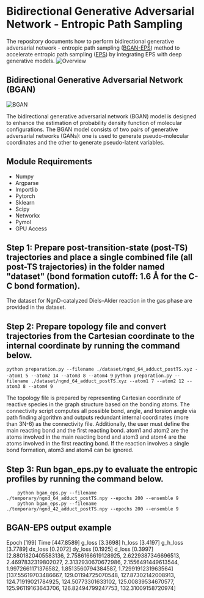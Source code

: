 # Bidirectional Generative Adversarial Network - Entropic Path Sampling

The repository documents how to perform bidirectional generative adversarial network - entropic path sampling ([BGAN-EPS](10.26434/chemrxiv-2022-lcfbq)) method to accelerate entropic path sampling ([EPS](https://doi.org/10.1021/acs.jpclett.1c03116)) by integrating EPS with deep generative models.
![Overview](https://user-images.githubusercontent.com/25111091/205413472-bf70e899-32f7-4a0c-8dc5-a576c129a36c.jpg)

## Bidirectional Generative Adversarial Network (BGAN)

![BGAN](https://user-images.githubusercontent.com/25111091/205412357-c7548b3e-6161-42f6-9c06-3f204374ae7f.jpg)

The bidirectional generative adversarial network (BGAN) model is designed to enhance the estimation of probability density function of molecular configurations. The BGAN model consists of two pairs of generative adversarial networks (GANs): one is used to generate pseudo-molecular coordinates and the other to generate pseudo-latent variables.

## Module Requirements
- Numpy
- Argparse
- Importlib
- Pytorch
- Sklearn
- Scipy
- Networkx
- Pymol
- GPU Access

## Step 1: Prepare post-transition-state (post-TS) trajectories and place a single combined file (all post-TS trajectories) in the folder named "dataset" (bond formation cutoff: 1.6 Å for the C-C bond formation).

The dataset for NgnD-catalyzed Diels–Alder reaction in the gas phase are provided in the dataset.


## Step 2: Prepare topology file and convert trajectories from the Cartesian coordinate to the internal coordinate by running the command below.
`python preparation.py --filename ./dataset/ngnd_64_adduct_postTS.xyz --atom1 5 --atom2 14 --atom3 8 --atom4 9`
`python preparation.py --filename ./dataset/ngnd_64_adduct_postTS.xyz --atom1 7 --atom2 12 --atom3 8 --atom4 9`

The topology file is prepared by representing Cartesian coordinate of reactive species in the graph structure based on the bonding atoms. The connectivity script computes all possible bond, angle, and torsion angle via path finding algorithm and outputs redundant internal coordinates (more than 3N-6) as the connectivity file. Additionally, the user must define the main reacting bond and the first reacting bond. atom1 and atom2 are the atoms involved in the main reacting bond and atom3 and atom4 are the atoms involved in the first reacting bond. If the reaction involves a single bond formation, atom3 and atom4 can be ignored.

## Step 3: Run bgan_eps.py to evaluate the entropic profiles by running the command below.

        python bgan_eps.py --filename ./temporary/ngnd_64_adduct_postTS.npy --epochs 200 --ensemble 9
        python bgan_eps.py --filename ./temporary/ngnd_42_adduct_postTS.npy --epochs 200 --ensemble 9

## BGAN-EPS output example
Epoch [199] Time [447.8589] g_loss [3.3698] h_loss [3.4197] g_h_loss [3.7789] dx_loss [0.2072] dy_loss [0.1925] d_loss [0.3997]
[2.8801820405583136, 2.7586166619128925, 2.6229387346696513, 2.4697832319802027, 2.3132930670672986, 2.1556491449613544, 1.9972661171376582, 1.8513560794384587, 1.7299191231963564]
[137.55619703486667, 129.01194725070548, 127.87302142008913, 124.71919021784925, 124.50773301633102, 125.00839534670577, 125.96119163643706, 126.82494799247753, 132.31009158720974]
